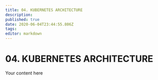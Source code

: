 ```yaml
---
title: 04. KUBERNETES ARCHITECTURE
description: 
published: true
date: 2020-06-04T23:44:55.806Z
tags: 
editor: markdown
---
```


# 04. KUBERNETES ARCHITECTURE
Your content here